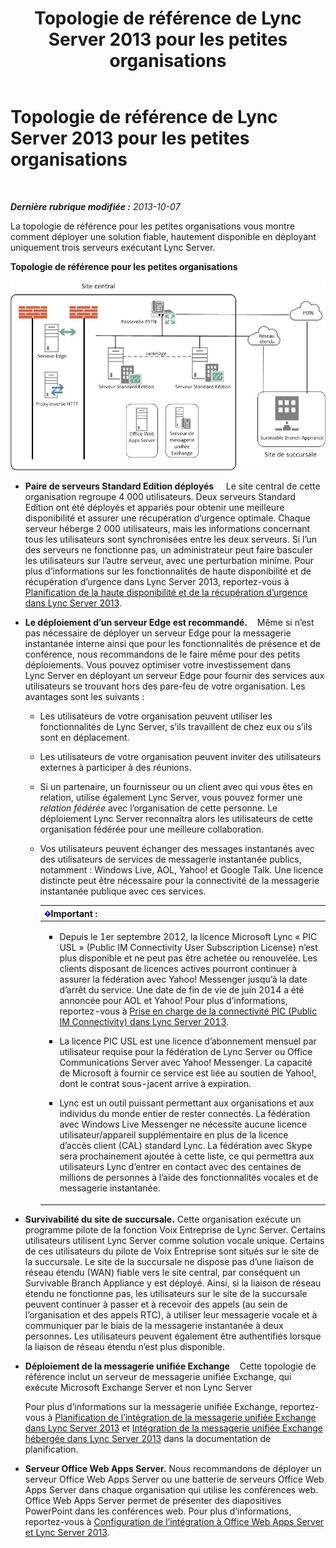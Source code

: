 ﻿---
title: Topologie de référence de Lync Server 2013 pour les petites organisations
TOCTitle: Topologie de référence pour les petites organisations
ms:assetid: 0453aeee-c41f-44e6-a6e0-aaace526ca08
ms:mtpsurl: https://technet.microsoft.com/fr-fr/library/Gg398095(v=OCS.15)
ms:contentKeyID: 49296106
ms.date: 05/20/2016
mtps_version: v=OCS.15
ms.translationtype: HT
---

# Topologie de référence de Lync Server 2013 pour les petites organisations

 

_**Dernière rubrique modifiée :** 2013-10-07_

La topologie de référence pour les petites organisations vous montre comment déployer une solution fiable, hautement disponible en déployant uniquement trois serveurs exécutant Lync Server.

**Topologie de référence pour les petites organisations**

![Diagramme de topologie de référence déployant trois serveurs](images/Gg398095.25196d0d-dd07-451b-83ba-94c0ddf59030(OCS.15).jpg "Diagramme de topologie de référence déployant trois serveurs")

  - **Paire de serveurs Standard Edition déployés**     Le site central de cette organisation regroupe 4 000 utilisateurs. Deux serveurs Standard Edition ont été déployés et appariés pour obtenir une meilleure disponibilité et assurer une récupération d’urgence optimale. Chaque serveur héberge 2 000 utilisateurs, mais les informations concernant tous les utilisateurs sont synchronisées entre les deux serveurs. Si l’un des serveurs ne fonctionne pas, un administrateur peut faire basculer les utilisateurs sur l’autre serveur, avec une perturbation minime. Pour plus d’informations sur les fonctionnalités de haute disponibilité et de récupération d’urgence dans Lync Server 2013, reportez-vous à [Planification de la haute disponibilité et de la récupération d’urgence dans Lync Server 2013](lync-server-2013-planning-for-high-availability-and-disaster-recovery.md).

  - **Le déploiement d’un serveur Edge est recommandé.**    Même si n’est pas nécessaire de déployer un serveur Edge pour la messagerie instantanée interne ainsi que pour les fonctionnalités de présence et de conférence, nous recommandons de le faire même pour des petits déploiements. Vous pouvez optimiser votre investissement dans Lync Server en déployant un serveur Edge pour fournir des services aux utilisateurs se trouvant hors des pare-feu de votre organisation. Les avantages sont les suivants :
    
      - Les utilisateurs de votre organisation peuvent utiliser les fonctionnalités de Lync Server, s’ils travaillent de chez eux ou s’ils sont en déplacement.
    
      - Les utilisateurs de votre organisation peuvent inviter des utilisateurs externes à participer à des réunions.
    
      - Si un partenaire, un fournisseur ou un client avec qui vous êtes en relation, utilise également Lync Server, vous pouvez former une *relation fédérée* avec l’organisation de cette personne. Le déploiement Lync Server reconnaîtra alors les utilisateurs de cette organisation fédérée pour une meilleure collaboration.
    
      - Vos utilisateurs peuvent échanger des messages instantanés avec des utilisateurs de services de messagerie instantanée publics, notamment : Windows Live, AOL, Yahoo\! et Google Talk. Une licence distincte peut être nécessaire pour la connectivité de la messagerie instantanée publique avec ces services.
        
        <table>
        <colgroup>
        <col style="width: 100%" />
        </colgroup>
        <thead>
        <tr class="header">
        <th><img src="images/Gg425917.important(OCS.15).gif" title="important" alt="important" />Important :</th>
        </tr>
        </thead>
        <tbody>
        <tr class="odd">
        <td><ul>
        <li><p>Depuis le 1er septembre 2012, la licence Microsoft Lync « PIC USL » (Public IM Connectivity User Subscription License) n’est plus disponible et ne peut pas être achetée ou renouvelée. Les clients disposant de licences actives pourront continuer à assurer la fédération avec Yahoo! Messenger jusqu’à la date d’arrêt du service. Une date de fin de vie de juin 2014 a été annoncée pour AOL et Yahoo! Pour plus d’informations, reportez-vous à <a href="lync-server-2013-support-for-public-instant-messenger-connectivity.md">Prise en charge de la connectivité PIC (Public IM Connectivity) dans Lync Server 2013</a>.</p></li>
        <li><p>La licence PIC USL est une licence d’abonnement mensuel par utilisateur requise pour la fédération de Lync Server ou Office Communications Server avec Yahoo! Messenger. La capacité de Microsoft à fournir ce service est liée au soutien de Yahoo!, dont le contrat sous-jacent arrive à expiration.</p></li>
        <li><p>Lync est un outil puissant permettant aux organisations et aux individus du monde entier de rester connectés. La fédération avec Windows Live Messenger ne nécessite aucune licence utilisateur/appareil supplémentaire en plus de la licence d’accès client (CAL) standard Lync. La fédération avec Skype sera prochainement ajoutée à cette liste, ce qui permettra aux utilisateurs Lync d’entrer en contact avec des centaines de millions de personnes à l’aide des fonctionnalités vocales et de messagerie instantanée.</p></li>
        </ul></td>
        </tr>
        </tbody>
        </table>


  - **Survivabilité du site de succursale.** Cette organisation exécute un programme pilote de la fonction Voix Entreprise de Lync Server. Certains utilisateurs utilisent Lync Server comme solution vocale unique. Certains de ces utilisateurs du pilote de Voix Entreprise sont situés sur le site de la succursale. Le site de la succursale ne dispose pas d’une liaison de réseau étendu (WAN) fiable vers le site central, par conséquent un Survivable Branch Appliance y est déployé. Ainsi, si la liaison de réseau étendu ne fonctionne pas, les utilisateurs sur le site de la succursale peuvent continuer à passer et à recevoir des appels (au sein de l’organisation et des appels RTC), à utiliser leur messagerie vocale et à communiquer par le biais de la messagerie instantanée à deux personnes. Les utilisateurs peuvent également être authentifiés lorsque la liaison de réseau étendu n’est plus disponible.

  - **Déploiement de la messagerie unifiée Exchange**    Cette topologie de référence inclut un serveur de messagerie unifiée Exchange, qui exécute Microsoft Exchange Server et non Lync Server
    
    Pour plus d’informations sur la messagerie unifiée Exchange, reportez-vous à [Planification de l’intégration de la messagerie unifiée Exchange dans Lync Server 2013](lync-server-2013-planning-for-exchange-unified-messaging-integration.md) et [Intégration de la messagerie unifiée Exchange hébergée dans Lync Server 2013](lync-server-2013-hosted-exchange-unified-messaging-integration.md) dans la documentation de planification.

  - **Serveur Office Web Apps Server.** Nous recommandons de déployer un serveur Office Web Apps Server ou une batterie de serveurs Office Web Apps Server dans chaque organisation qui utilise les conférences web. Office Web Apps Server permet de présenter des diapositives PowerPoint dans les conférences web. Pour plus d’informations, reportez-vous à [Configuration de l’intégration à Office Web Apps Server et Lync Server 2013](lync-server-2013-enabling-office-web-apps-server-and-lync-server-2013.md).


